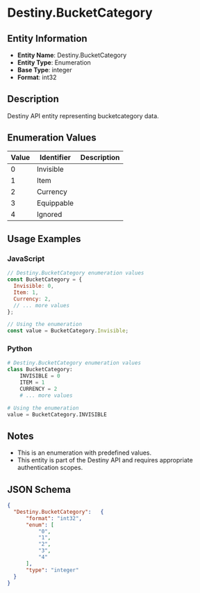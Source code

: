 # Destiny.BucketCategory

## Entity Information
- **Entity Name**: Destiny.BucketCategory
- **Entity Type**: Enumeration
- **Base Type**: integer
- **Format**: int32

## Description
Destiny API entity representing bucketcategory data.

## Enumeration Values

| Value | Identifier | Description |
|-------|------------|-------------|
| 0 | Invisible |  |
| 1 | Item |  |
| 2 | Currency |  |
| 3 | Equippable |  |
| 4 | Ignored |  |

## Usage Examples

### JavaScript
```javascript
// Destiny.BucketCategory enumeration values
const BucketCategory = {
  Invisible: 0,
  Item: 1,
  Currency: 2,
  // ... more values
};

// Using the enumeration
const value = BucketCategory.Invisible;
```

### Python
```python
# Destiny.BucketCategory enumeration values
class BucketCategory:
    INVISIBLE = 0
    ITEM = 1
    CURRENCY = 2
    # ... more values

# Using the enumeration
value = BucketCategory.INVISIBLE
```

## Notes
- This is an enumeration with predefined values.
- This entity is part of the Destiny API and requires appropriate authentication scopes.

## JSON Schema
```json
{
  "Destiny.BucketCategory":   {
      "format": "int32",
      "enum": [
          "0",
          "1",
          "2",
          "3",
          "4"
      ],
      "type": "integer"
  }
}
```
